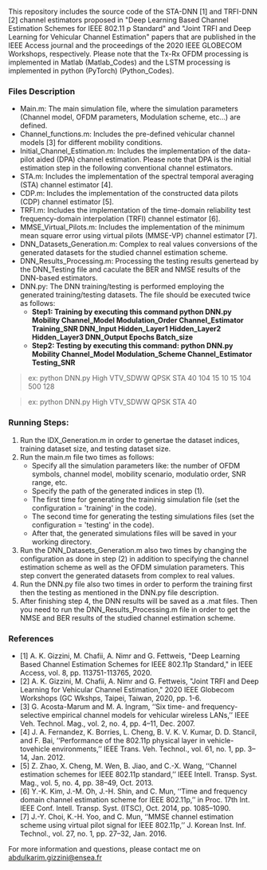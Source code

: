 This repository includes the source code of the STA-DNN [1] and TRFI-DNN [2] channel estimators proposed in "Deep Learning Based Channel Estimation Schemes for IEEE 802.11 p Standard" and "Joint TRFI and Deep Learning for Vehicular Channel Estimation" papers that are published in the IEEE Access journal and the proceedings of the 2020 IEEE GLOBECOM  Workshops, respectively. Please note that the Tx-Rx OFDM processing is implemented in Matlab (Matlab_Codes) and the LSTM processing is implemented in python (PyTorch) (Python_Codes).


### Files Description 
- Main.m: The main simulation file, where the simulation parameters (Channel model, OFDM parameters, Modulation scheme, etc...) are defined. 
- Channel_functions.m: Includes the pre-defined vehicular channel models [3] for different mobility conditions.
- Initial_Channel_Estimation.m: Includes the implementation of the data-pilot aided (DPA) channel estimation. Please note that DPA is the initial            estimation step in the following conventional channel estimators.
- STA.m: Includes the implementation of the spectral temporal averaging (STA) channel estimator [4].
- CDP.m: Includes the implementation of the constructed data pilots (CDP) channel estimator [5].
- TRFI.m: Includes the implementation of the time-domain reliability test frequency-domain interpolation (TRFI) channel estimator [6].
- MMSE_Virtual_Pilots.m: Includes the implementation of the minimum mean square error using virtual pilots (MMSE-VP) channel estimator [7].
- DNN_Datasets_Generation.m: Complex to real values conversions of the generated datasets for the studied channel estimation scheme. 
- DNN_Results_Processing.m: Processing the testing results genertead by the DNN_Testing file and caculate the BER and NMSE results of the DNN-based estimators.
- DNN.py: The DNN training/testing is performed employing the generated training/testing datasets. The file should be executed twice as follows:
	- **Step1: Training by executing this command python DNN.py  Mobility Channel_Model Modulation_Order Channel_Estimator Training_SNR DNN_Input Hidden_Layer1 Hidden_Layer2 Hidden_Layer3 DNN_Output Epochs Batch_size**
	- **Step2: Testing by executing this command: python DNN.py  Mobility Channel_Model Modulation_Scheme Channel_Estimator Testing_SNR** 
> ex: python DNN.py  High VTV_SDWW QPSK STA 40 104 15 10 15 104 500 128

> ex: python DNN.py High VTV_SDWW QPSK STA 40
		
### Running Steps:
1. Run the IDX_Generation.m in order to genertae the dataset indices, training dataset size, and testing dataset size.
2. Run the main.m file two times as follows:
	- Specify all the simulation parameters like: the number of OFDM symbols, channel model, mobility scenario, modulatio order, SNR range, etc.
	- Specify the path of the generated indices in step (1).
	- The first time for generating the traininig simulation file (set the configuration = 'training' in the code).
	- The second time for generating the testing simulations files (set the configuration = 'testing' in the code).
	- After that, the generated simulations files will be saved in your working directory.
3. Run the DNN_Datasets_Generation.m also two times by changing the configuration as done in step (2) in addition to specifying the channel estimation scheme as well as the OFDM simulation parameters. This step convert the generated datasets from complex to real values.
4. Run the DNN.py file also two times in order to perform the training first then the testing as mentioned in the DNN.py file description.
5. After finishing step 4, the DNN results will be saved as a .mat files. Then you need to run the DNN_Results_Processing.m file in order to get the NMSE and BER results of the studied channel estimation scheme.

### References
- [1] A. K. Gizzini, M. Chafii, A. Nimr and G. Fettweis, "Deep Learning Based Channel Estimation Schemes for IEEE 802.11p Standard," in IEEE Access, vol. 8, pp. 113751-113765, 2020.
- [2] A. K. Gizzini, M. Chafii, A. Nimr and G. Fettweis, "Joint TRFI and Deep Learning for Vehicular Channel Estimation," 2020 IEEE Globecom Workshops (GC Wkshps, Taipei, Taiwan, 2020, pp. 1-6.
- [3] G. Acosta-Marum and M. A. Ingram, ‘‘Six time- and frequency-selective empirical channel models for vehicular wireless LANs,’’ IEEE Veh. Technol. Mag., vol. 2, no. 4, pp. 4–11, Dec. 2007.
- [4] J. A. Fernandez, K. Borries, L. Cheng, B. V. K. V. Kumar, D. D. Stancil, and F. Bai, ‘‘Performance of the 802.11p physical layer in vehicle-tovehicle environments,’’ IEEE Trans. Veh. Technol., vol. 61, no. 1, pp. 3–14, Jan. 2012.
- [5] Z. Zhao, X. Cheng, M. Wen, B. Jiao, and C.-X. Wang, ‘‘Channel estimation schemes for IEEE 802.11p standard,’’ IEEE Intell. Transp. Syst. Mag., vol. 5, no. 4, pp. 38–49, Oct. 2013.
- [6] Y.-K. Kim, J.-M. Oh, J.-H. Shin, and C. Mun, ‘‘Time and frequency domain channel estimation scheme for IEEE 802.11p,’’ in Proc. 17th Int. 
IEEE Conf. Intell. Transp. Syst. (ITSC), Oct. 2014, pp. 1085–1090.
- [7] J.-Y. Choi, K.-H. Yoo, and C. Mun, ‘‘MMSE channel estimation scheme using virtual pilot signal for IEEE 802.11p,’’ J. Korean Inst. Inf. Technol., vol. 27, no. 1, pp. 27–32, Jan. 2016. 


For more information and questions, please contact me on abdulkarim.gizzini@ensea.fr 
